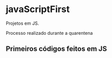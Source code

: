# javaScriptFirst

Projetos em JS.    
    
Processo realizado durante a quarentena           
       
## Primeiros códigos feitos em JS  
<br>       
    
 
    

